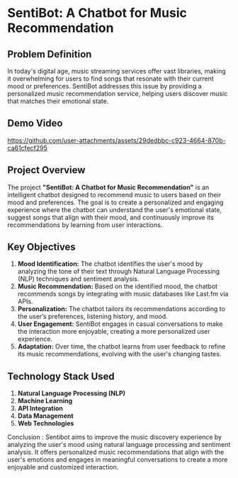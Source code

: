 # SentiBot: A Chatbot for Music Recommendation

## Problem Definition
In today's digital age, music streaming services offer vast libraries, making it overwhelming for users to find songs that resonate with their current mood or preferences. SentiBot addresses this issue by providing a personalized music recommendation service, helping users discover music that matches their emotional state.

## Demo Video
  

https://github.com/user-attachments/assets/29dedbbc-c923-4664-870b-ca61cfecf295



</video>

## Project Overview
The project **"SentiBot: A Chatbot for Music Recommendation"** is an intelligent chatbot designed to recommend music to users based on their mood and preferences. The goal is to create a personalized and engaging experience where the chatbot can understand the user's emotional state, suggest songs that align with their mood, and continuously improve its recommendations by learning from user interactions.

## Key Objectives

1. **Mood Identification:** The chatbot identifies the user's mood by analyzing the tone of their text through Natural Language Processing (NLP) techniques and sentiment analysis.
2. **Music Recommendation:** Based on the identified mood, the chatbot recommends songs by integrating with music databases like Last.fm via APIs.
3. **Personalization:** The chatbot tailors its recommendations according to the user’s preferences, listening history, and mood.
4. **User Engagement:** SentiBot engages in casual conversations to make the interaction more enjoyable, creating a more personalized user experience.
5. **Adaptation:** Over time, the chatbot learns from user feedback to refine its music recommendations, evolving with the user's changing tastes.

## Technology Stack Used
1. **Natural Language Processing (NLP)**
2. **Machine Learning**
3. **API Integration**
4. **Data Management**
5. **Web Technologies**

Conclusion : Sentibot aims to improve the music discovery experience by analyzing the user's mood using natural language processing and sentiment analysis. It offers personalized music recommendations that align with the user's emotions and engages in meaningful conversations to create a more enjoyable and customized interaction.


